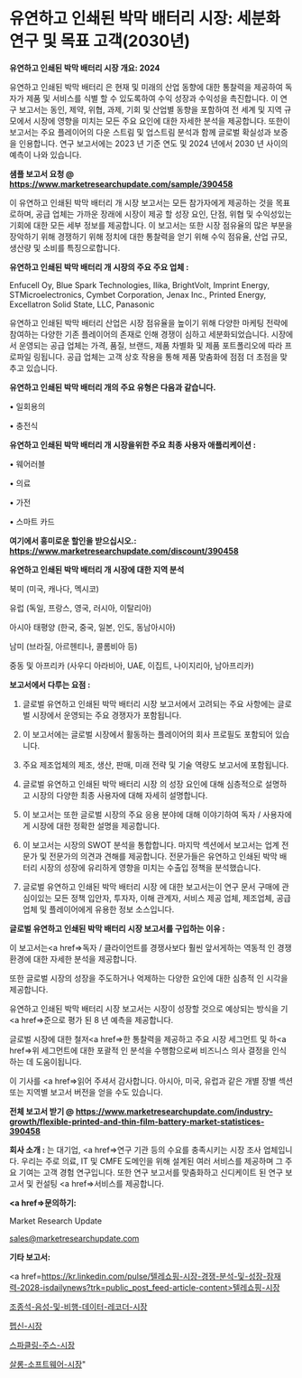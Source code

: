 # 유연하고 인쇄된 박막 배터리 시장: 세분화 연구 및 목표 고객(2030년)

<strong>유연하고 인쇄된 박막 배터리 시장 개요: 2024</strong>

유연하고 인쇄된 박막 배터리 은 현재 및 미래의 산업 동향에 대한 통찰력을 제공하여 독자가 제품 및 서비스를 식별 할 수 있도록하여 수익 성장과 수익성을 촉진합니다. 이 연구 보고서는 동인, 제약, 위협, 과제, 기회 및 산업별 동향을 포함하여 전 세계 및 지역 규모에서 시장에 영향을 미치는 모든 주요 요인에 대한 자세한 분석을 제공합니다. 또한이 보고서는 주요 플레이어의 다운 스트림 및 업스트림 분석과 함께 글로벌 확실성과 보증을 인용합니다. 연구 보고서에는 2023 년 기준 연도 및 2024 년에서 2030 년 사이의 예측이 나와 있습니다.



<strong>샘플 보고서 요청 @ <a href=https://www.marketresearchupdate.com/sample/390458>https://www.marketresearchupdate.com/sample/390458</a></strong>

이 유연하고 인쇄된 박막 배터리 개 시장 보고서는 모든 참가자에게 제공하는 것을 목표로하며, 공급 업체는 가까운 장래에 시장이 제공 할 성장 요인, 단점, 위협 및 수익성있는 기회에 대한 모든 세부 정보를 제공합니다. 이 보고서는 또한 시장 점유율의 많은 부분을 장악하기 위해 경쟁하기 위해 정치에 대한 통찰력을 얻기 위해 수익 점유율, 산업 규모, 생산량 및 소비를 특징으로합니다.



<strong>유연하고 인쇄된 박막 배터리 개 시장의 주요 주요 업체 :</strong>

Enfucell Oy, Blue Spark Technologies, Ilika, BrightVolt, Imprint Energy, STMicroelectronics, Cymbet Corporation, Jenax Inc., Printed Energy, Excellatron Solid State, LLC, Panasonic

유연하고 인쇄된 박막 배터리 산업은 시장 점유율을 높이기 위해 다양한 마케팅 전략에 참여하는 다양한 기존 플레이어의 존재로 인해 경쟁이 심하고 세분화되었습니다. 시장에서 운영되는 공급 업체는 가격, 품질, 브랜드, 제품 차별화 및 제품 포트폴리오에 따라 프로파일 링됩니다. 공급 업체는 고객 상호 작용을 통해 제품 맞춤화에 점점 더 초점을 맞추고 있습니다.



<strong>유연하고 인쇄된 박막 배터리 개의 주요 유형은 다음과 같습니다.</strong>

• 일회용의

• 충전식



<strong>유연하고 인쇄된 박막 배터리 개 시장을위한 주요 최종 사용자 애플리케이션 :</strong>

• 웨어러블

• 의료

• 가전

• 스마트 카드



<strong>여기에서 흥미로운 할인을 받으십시오.: <a href=https://www.marketresearchupdate.com/discount/390458>https://www.marketresearchupdate.com/discount/390458</a></strong>



<strong>유연하고 인쇄된 박막 배터리 개 시장에 대한 지역 분석</strong>

북미 (미국, 캐나다, 멕시코)

유럽 (독일, 프랑스, 영국, 러시아, 이탈리아)

아시아 태평양 (한국, 중국, 일본, 인도, 동남아시아)

남미 (브라질, 아르헨티나, 콜롬비아 등)

중동 및 아프리카 (사우디 아라비아, UAE, 이집트, 나이지리아, 남아프리카)



<strong>보고서에서 다루는 요점 :</strong>

1. 글로벌 유연하고 인쇄된 박막 배터리 시장 보고서에서 고려되는 주요 사항에는 글로벌 시장에서 운영되는 주요 경쟁자가 포함됩니다.

2. 이 보고서에는 글로벌 시장에서 활동하는 플레이어의 회사 프로필도 포함되어 있습니다.

3. 주요 제조업체의 제조, 생산, 판매, 미래 전략 및 기술 역량도 보고서에 포함됩니다.

4. 글로벌 유연하고 인쇄된 박막 배터리 시장 의 성장 요인에 대해 심층적으로 설명하고 시장의 다양한 최종 사용자에 대해 자세히 설명합니다.

5. 이 보고서는 또한 글로벌 시장의 주요 응용 분야에 대해 이야기하여 독자 / 사용자에게 시장에 대한 정확한 설명을 제공합니다.

6. 이 보고서는 시장의 SWOT 분석을 통합합니다. 마지막 섹션에서 보고서는 업계 전문가 및 전문가의 의견과 견해를 제공합니다. 전문가들은 유연하고 인쇄된 박막 배터리 시장의 성장에 유리하게 영향을 미치는 수출입 정책을 분석했습니다.

7. 글로벌 유연하고 인쇄된 박막 배터리 시장 에 대한 보고서는이 연구 문서 구매에 관심이있는 모든 정책 입안자, 투자자, 이해 관계자, 서비스 제공 업체, 제조업체, 공급 업체 및 플레이어에게 유용한 정보 소스입니다.



<strong>글로벌 유연하고 인쇄된 박막 배터리 시장 보고서를 구입하는 이유 :</strong>

이 보고서는<a href=>독자 / 클</a>라이언트를 경쟁사보다 훨씬 앞서게하는 역동적 인 경쟁 환경에 대한 자세한 분석을 제공합니다.

또한 글로벌 시장의 성장을 주도하거나 억제하는 다양한 요인에 대한 심층적 인 시각을 제공합니다.

유연하고 인쇄된 박막 배터리 시장 보고서는 시장이 성장할 것으로 예상되는 방식을 기<a href=>준으로</a> 평가 된 8 년 예측을 제공합니다.

글로벌 시장에 대한 철저<a href=>한 통찰력</a>을 제공하고 주요 시장 세그먼트 및 하<a href=>위 세그</a>먼트에 대한 포괄적 인 분석을 수행함으로써 비즈니스 의사 결정을 인식하는 데 도움이됩니다.

이 기사를 <a href=>읽어 주</a>셔서 감사합니다. 아시아, 미국, 유럽과 같은 개별 장별 섹션 또는 지역별 보고서 버전을 얻을 수도 있습니다.



<strong>전체 보고서 받기 @ <a href=https://www.marketresearchupdate.com/industry-growth/flexible-printed-and-thin-film-battery-market-statistices-390458>https://www.marketresearchupdate.com/industry-growth/flexible-printed-and-thin-film-battery-market-statistices-390458</a></strong>



<strong>회사 소개 :</strong>
는 대기업, <a href=>연구 기</a>관 등의 수요를 충족시키는 시장 조사 업체입니다. 우리는 주로 의료, IT 및 CMFE 도메인을 위해 설계된 여러 서비스를 제공하며 그 주요 기여는 고객 경험 연구입니다. 또한 연구 보고서를 맞춤화하고 신디케이트 된 연구 보고서 및 컨설팅 <a href=>서비</a>스를 제공합니다.



<strong><a href=>문의하기:</a></strong>

Market Research Update

sales@marketresearchupdate.com



<strong>기타 보고서:</strong>

<a href=https://kr.linkedin.com/pulse/텔레쇼핑-시장-경쟁-분석-및-성장-잠재력-2028-isdailynews?trk=public_post_feed-article-content>텔레쇼핑-시장</a>

<a href=https://www.linkedin.com/pulse/조종석-음성-및-비행-데이터-레코더-시장-규모-성장-2023-survey-spotlight-pro-24-analysis/>조종석-음성-및-비행-데이터-레코더-시장</a>

<a href=https://www.linkedin.com/pulse/펩신-시장-동향-및-성장-전망-trend-tracking-tips-360-analysis-ihmqf/>펩신-시장</a>

<a href=https://www.linkedin.com/pulse/스파클링-주스-시장-진입-전략-및-위험-평가2029년-data-dive-diaries-24-analysis-yud9f/>스파클링-주스-시장</a>

<a href=https://www.linkedin.com/pulse/살롱-소프트웨어-시장-규모-및-성장-2023-analytics-avenue-adventures-24-ana-nnwif/>살롱-소프트웨어-시장</a>"
